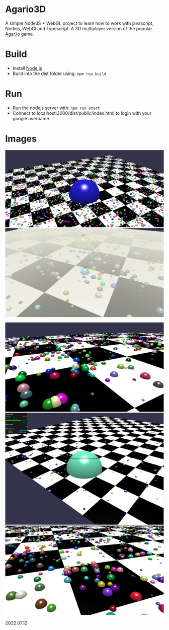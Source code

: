 # Agario3D
A simple NodeJS + WebGL project to learn how to work with javascript, Nodejs, WebGl and Typescript.
A 3D multiplayer version of the popular [Agar.io](https://agar.io/) game.

# Build
* Install [Node.js](https://nodejs.org/)
* Build into the dist folder using: `npm run build` 

# Run
* Run the nodejs server with: `npm run start`
* Connect to localhost:3000/dist/public/index.html to login with your google username.

# Images
![](https://github.com/JeroenVerstraelen/Agario3D/blob/master/images/dev1.png)
![](https://github.com/JeroenVerstraelen/Agario3D/blob/master/images/img1.png)


![](https://github.com/JeroenVerstraelen/Agario3D/blob/master/images/dev2.png)
![](https://github.com/JeroenVerstraelen/Agario3D/blob/master/images/dev3.png)
![](https://github.com/JeroenVerstraelen/Agario3D/blob/master/images/dev4.png)

2022.07.12